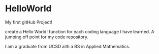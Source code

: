 # HelloWorld
My first gitHub Project!

create a Hello World! function for each coding language I have learned. A jumping off point for my code repository.

I am a graduate from UCSD aith a BS in Applied Mathematics.
